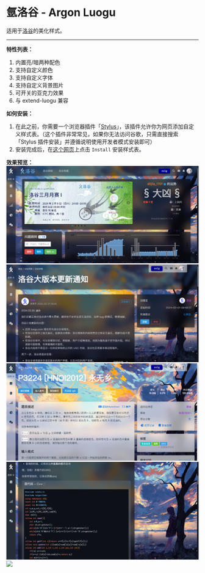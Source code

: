 # 氩洛谷 - Argon Luogu

适用于[洛谷](https://www.luogu.com.cn)的美化样式。

---

**特性列表：**
1. 内置亮/暗两种配色
2. 支持自定义颜色
3. 支持自定义字体
4. 支持自定义背景图片
5. 可开关的亚克力效果
6. 与 extend-luogu 兼容

**如何安装：**
1. 在此之前，你需要一个浏览器插件「[Stylus](https://chromewebstore.google.com/detail/stylus/clngdbkpkpeebahjckkjfobafhncgmne)」，该插件允许你为网页添加自定义样式表。（这个插件非常常见，如果你无法访问谷歌，只需直接搜索「Stylus 插件安装」并遵循说明使用开发者模式安装即可）
2. 安装完成后，在[这个网页](https://userstyles.world/style/12397/default-slug)上点击 `Install` 安装样式表。

**效果预览：**
![](./screenshots/1.png)
![](./screenshots/2.png)
![](./screenshots/3.png)
![](./screenshots/4.png)
![](./screenshots/5.png)